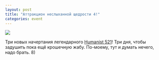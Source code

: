 ```yaml
---
layout: post
title: "Аттракцион неслыханной щедрости 4!"
categories: event
---
```

[![](https://ic.pics.livejournal.com/quillcraft/13449910/317112/317112_original.png)](https://www.paratype.ru/pstore/default.asp?search=Humanist+521&fcode=PT_HMN521)

Три новых начертания легендарного [Humanist 521](https://paratype.ru/pstore/default.asp?fcode=PT_HMN521&letter=H)! Три дня, чтобы задушить пока ещё крошечную жабу. По-моему, тут и думать нечего, надо брать. 8)